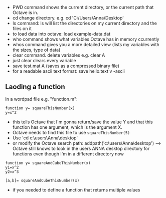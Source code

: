 - PWD command shows the current directory, or the current path that Octave is in.
- cd  change directory.  e.g. cd 'C:/Users/Anna/Desktop'
- ls command: ls will list the directories on my current directory and the files on it
- to load data into octave: load example-data.dat
- who command shows what variables Octave has in memory ccurrently
- whos command gives you a more detailed view (lists my variables with the sizes, type of data)
- clear command. delete variables e.g. clear A
- just clear clears every variable
- save test.mat A (saves as a compressed binary file)
- for a readable ascii text format: save hello.text v -ascii

## Laoding a function

In a wordpad file e.g. "function.m":
```
function y= squareThisNumber(x)
y=x^2
```
- this tells Octave that I'm gonna return/save the value Y and that this function has one argument, which is the argument X.
- Octave needs to find this file to use `squareThisNumber(5)`
- Use 'cd c:\users\Anna\desktop'
- or modify the Octave search path: addpath('c:\users\Anna\desktop') --> Octave still knows to look in the users ANNA desktop directory for functions even though I'm in a different directory now

```
function y= squareAndCubeThisNumber(x)
y1=x^2
y2=x^3

[a,b]= squareAndCubeThisNumber(x)
```
- if you needed to define a function that returns multiple values

